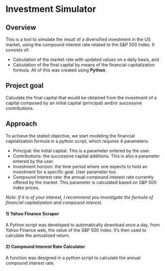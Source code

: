 # Investment Simulator

## Overview
This is a tool to simulate the result of a diversified investment in the US market, using the compound interest rate related to the S&P 500 Index. It consists of:
* Calculation of the market rate with updated values on a daily basis, and 
* Calculation of the final capital by means of the financial capitalization formula. 
All of this was created using **Python**. 

## Project goal
Calculate the final capital that would be obtained from the investment of a capital composed by an initial capital (principal) and/or successive contributions. 

## Approach
To achieve the stated objective, we start modeling the financial capitalization formula in a python script, which requires 4 parameters:
* Principal: the initial capital. This is a parameter entered by the user.
* Contributions: the successive capital additions. This is also a parameter entered by the user. 
* Investment horizon: the time period where one expects to hold an investment for a specific goal. User parameter too.
* Compound interest rate: the annual compound interest rate currently offered by the market. This parameter is calculated based on S&P 500 index prices.

_Note: If it is of your interest, I recommend you investigate the formula of financial capitalization and compound interest._


#### 1) Yahoo Finance Scraper
A Python script was developed to automatically download once a day, from Yahoo Finance web, the value of the S&P 500 index. 
It’s then used to calculate the annualized return. 

#### 2) Compound Interest Rate Calculator
A function was designed in a python script to calculate the annual compound interest rate.
